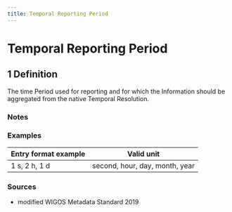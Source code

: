 ```yaml
---
title: Temporal Reporting Period
---
```


# Temporal Reporting Period

## 1 Definition

The time Period used for reporting and for which the Information should be aggregated from the native Temporal Resolution.

### Notes 

### Examples 

| Entry format example | Valid unit                    |
|----------------------|-------------------------------|
| 1 s, 2 h, 1 d         | second, hour, day, month, year |

### Sources 
- modified WIGOS Metadata Standard 2019
